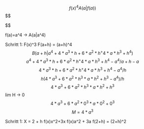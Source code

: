 $$
f(x)^4 A(a|f(a))
$$
$$

$$

$$
$$
f(a)=a^4 -> A(a|a^4)

Schritt 1:
F(x)^3
F(a+h) = (a+h)^4
$$ B(a+h | a^4+4*a^3*h+6*a^2*h^+4*a*h^3+h^4)
$$
$$  a^4+4*a^3*h+6*a^2*h^+4*a*h^3+h^4-a^4 / a+h -a
$$
$$ 4*a^3*h+6*a^2*h^+4*a*h^3+h^4-a^4 / h
$$
$$ h(4*a^3+6*a^2*h^3*a*h^2+h^3-a^4) /h
$$
$$ 4*a^3+6*a^2*h^3*a*h^2+h^3
$$
lim H -> 0
$$ 4*a^3+6*a^2*0^3*a*0^2+0^3
$$
$$ M= 4*a^3
$$

Schritt 1:
X = 2 + h
f(x)x^2+3x
f(x)a^2 + 3a
f(2+h) = (2+h)^2
